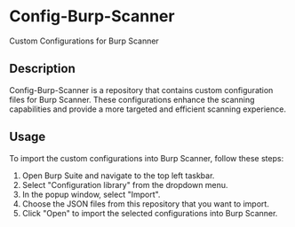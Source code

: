 # Config-Burp-Scanner

Custom Configurations for Burp Scanner

## Description
Config-Burp-Scanner is a repository that contains custom configuration files for Burp Scanner. These configurations enhance the scanning capabilities and provide a more targeted and efficient scanning experience.

## Usage
To import the custom configurations into Burp Scanner, follow these steps:
1. Open Burp Suite and navigate to the top left taskbar.
2. Select "Configuration library" from the dropdown menu.
3. In the popup window, select "Import".
4. Choose the JSON files from this repository that you want to import.
5. Click "Open" to import the selected configurations into Burp Scanner.


